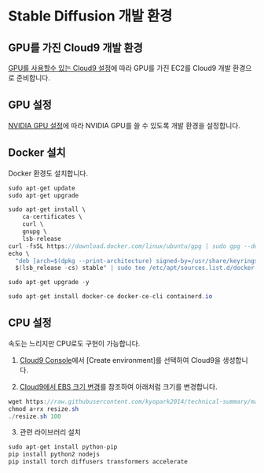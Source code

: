 # Stable Diffusion 개발 환경

## GPU를 가진 Cloud9 개발 환경  

[GPU를 사용할수 있는 Cloud9 설정](https://github.com/kyopark2014/stable-diffusion-model/blob/main/cloud9-gpu.md)에 따라 GPU를 가진 EC2를 Cloud9 개발 환경으로 준비합니다.

## GPU 설정

[NVIDIA GPU 설정](https://github.com/kyopark2014/stable-diffusion-model/blob/main/nvidia-gpu.md)에 따라 NVIDIA GPU를 쓸 수 있도록 개발 환경을 설정합니다. 

## Docker 설치

Docker 환경도 설치합니다.

```java
sudo apt-get update
sudo apt-get upgrade
```

```java
sudo apt-get install \
    ca-certificates \
    curl \
    gnupg \
    lsb-release
curl -fsSL https://download.docker.com/linux/ubuntu/gpg | sudo gpg --dearmor -o /usr/share/keyrings/docker-archive-keyring.gpg
echo \
  "deb [arch=$(dpkg --print-architecture) signed-by=/usr/share/keyrings/docker-archive-keyring.gpg] https://download.docker.com/linux/ubuntu \
  $(lsb_release -cs) stable" | sudo tee /etc/apt/sources.list.d/docker.list > /dev/null
```

```java
sudo apt-get upgrade -y
```

```java
sudo apt-get install docker-ce docker-ce-cli containerd.io
```

## CPU 설정

속도는 느리지만 CPU로도 구현이 가능합니다. 

1) [Cloud9 Console](https://ap-northeast-2.console.aws.amazon.com/cloud9control/home?region=ap-northeast-2#/)에서 [Create environment]를 선택하여 Cloud9을 생성합니다. 

2) [Cloud9에서 EBS 크기 변경](https://github.com/kyopark2014/technical-summary/blob/main/resize.md)를 참조하여 아래처럼 크기를 변경합니다.

```java
wget https://raw.githubusercontent.com/kyopark2014/technical-summary/main/resize.sh
chmod a+rx resize.sh
./resize.sh 100
```

3) 관련 라이브러리 설치

```java
sudo apt-get install python-pip
pip install python2 nodejs
pip install torch diffusers transformers accelerate
```

